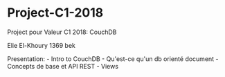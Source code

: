 # Project-C1-2018

Project pour Valeur C1 2018: CouchDB

Elie El-Khoury 1369 bek

Presentation: - Intro to CouchDB
              - Qu'est-ce qu'un db orienté document
              - Concepts de base et API REST
              - Views
